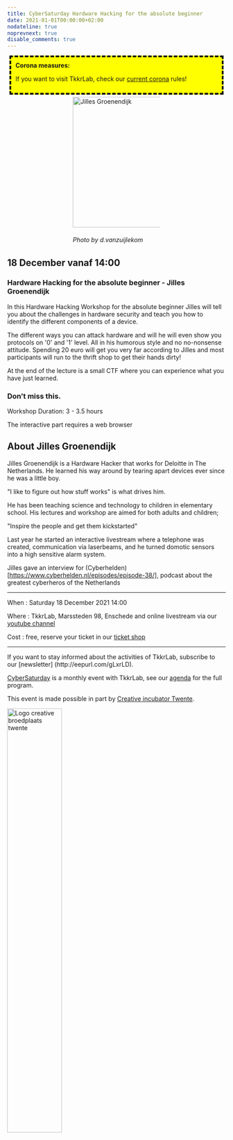 ```yaml
---
title: CyberSaturday Hardware Hacking for the absolute beginner
date: 2021-01-01T00:00:00+02:00
nodateline: true
noprevnext: true
disable_comments: true
---
```

<div style="background: yellow;margin: 5px;padding:10px;border: 4px dashed black;">
<strong>Corona measures:</strong><p>
If you want to visit TkkrLab, check our <a href="/corona">current corona</a> rules! 
</div>

<div style="margin: 0px 30%;">
<img alt="Jilles Groenendijk" src="/images/julles_web.png" width="300px" height="300px">
<h6>Photo by d.vanzuijlekom</h6>
</div>

## 18 December vanaf 14:00  ##

### Hardware Hacking for the absolute beginner - Jilles Groenendijk

In this Hardware Hacking Workshop for the absolute beginner  Jilles will tell you about the challenges in hardware security and teach you how to identify the different components of a device.

The different ways you can attack hardware and will he will even show you protocols on '0' and '1' level. All in his humorous style and no no-nonsense attitude. Spending 20 euro will get you very far according to Jilles and most participants will run to the thrift shop to get their hands dirty!

At the end of the lecture is a small CTF where you can experience what you have just learned.

### Don’t miss this.

Workshop Duration: 3 - 3.5 hours

The interactive part requires a web browser

## About Jilles Groenendijk

Jilles Groenendijk is a Hardware Hacker that works for Deloitte in The Netherlands. He learned his way around by tearing apart devices ever since he was a little boy.

"I like to figure out how stuff works" is what drives him.

He has been teaching science and technology to children in elementary school. His lectures and workshop are aimed for both adults and children;

"Inspire the people and get them kickstarted"

Last year he started an interactive livestream where a telephone was created, communication via laserbeams, and he turned domotic sensors into a high sensitive alarm system.

Jilles gave an interview for (Cyberhelden)[https://www.cyberhelden.nl/episodes/episode-38/], podcast about the greatest cyberheros of the Netherlands 

<hr>
When : Saturday 18 December 2021 14:00

Where : TkkrLab, Marssteden 98, Enschede and online livestream via our [youtube channel](https://youtube.com/tkkrlab)

Cost : free, reserve your ticket in our [ticket shop](https://tickets.tkkrlab.space/TkkrLab/Jilles/)

<hr>
If you want to stay informed about the activities of TkkrLab, subscribe to our [newsletter] (http://eepurl.com/gLxrLD).

[CyberSaturday](/cybersaturdays/cybersaturday/) is a monthly event with TkkrLab, see our [agenda](/agenda/) for the full program.

This event is made possible in part by [Creative incubator Twente](http://www.creatievebroedplaatsentwente.nl/).

<img width=50% src="/images/Logo-Creatieve-Broedplaatsen-Twente.jpg"  alt="Logo creative broedplaats twente">